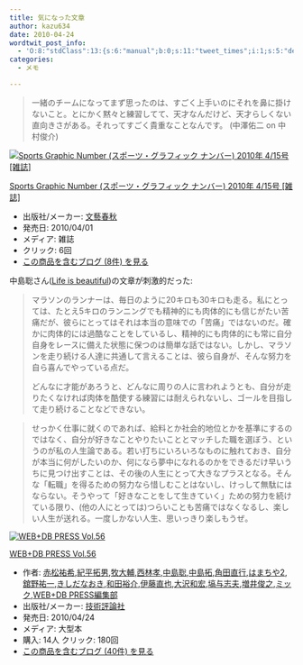 ```yaml
---
title: 気になった文章
author: kazu634
date: 2010-04-24
wordtwit_post_info:
  - 'O:8:"stdClass":13:{s:6:"manual";b:0;s:11:"tweet_times";i:1;s:5:"delay";i:0;s:7:"enabled";i:1;s:10:"separation";s:2:"60";s:7:"version";s:3:"3.7";s:14:"tweet_template";b:0;s:6:"status";i:2;s:6:"result";a:0:{}s:13:"tweet_counter";i:2;s:13:"tweet_log_ids";a:1:{i:0;i:5237;}s:9:"hash_tags";a:0:{}s:8:"accounts";a:1:{i:0;s:7:"kazu634";}}'
categories:
  - メモ

---
```

<div class="section">
<blockquote>
<p>
      一緒のチームになってまず思ったのは、すごく上手いのにそれを鼻に掛けないこと。とにかく黙々と練習してて、天才なんだけど、天才らしくない直向きさがある。それってすごく貴重なことなんです。 (中澤佑二 on 中村俊介)
</p>
</blockquote>
  
<div class="hatena-asin-detail">
<a href="http://www.amazon.co.jp/dp/B003D7CHOY/?tag=hatena_st1-22&ascsubtag=d-7ibv" onclick="__gaTracker('send', 'event', 'outbound-article', 'http://www.amazon.co.jp/dp/B003D7CHOY/?tag=hatena_st1-22&ascsubtag=d-7ibv', '');"><img src="https://images-na.ssl-images-amazon.com/images/I/51VGZvnOmkL._SL160_.jpg" class="hatena-asin-detail-image" alt="Sports Graphic Number (スポーツ・グラフィック ナンバー) 2010年 4/15号 [雑誌]" title="Sports Graphic Number (スポーツ・グラフィック ナンバー) 2010年 4/15号 [雑誌]" /></a></p> 
    
<div class="hatena-asin-detail-info">
<p class="hatena-asin-detail-title">
<a href="http://www.amazon.co.jp/dp/B003D7CHOY/?tag=hatena_st1-22&ascsubtag=d-7ibv" onclick="__gaTracker('send', 'event', 'outbound-article', 'http://www.amazon.co.jp/dp/B003D7CHOY/?tag=hatena_st1-22&ascsubtag=d-7ibv', 'Sports Graphic Number (スポーツ・グラフィック ナンバー) 2010年 4/15号 [雑誌]');">Sports Graphic Number (スポーツ・グラフィック ナンバー) 2010年 4/15号 [雑誌]</a>
</p>
      
<ul>
<li>
<span class="hatena-asin-detail-label">出版社/メーカー:</span> <a href="http://d.hatena.ne.jp/keyword/%CA%B8%E9%BA%BD%D5%BD%A9" onclick="__gaTracker('send', 'event', 'outbound-article', 'http://d.hatena.ne.jp/keyword/%CA%B8%E9%BA%BD%D5%BD%A9', '文藝春秋');" class="keyword">文藝春秋</a>
</li>
<li>
<span class="hatena-asin-detail-label">発売日:</span> 2010/04/01
</li>
<li>
<span class="hatena-asin-detail-label">メディア:</span> 雑誌
</li>
<li>
<span class="hatena-asin-detail-label">クリック</span>: 6回
</li>
<li>
<a href="http://d.hatena.ne.jp/asin/B003D7CHOY" onclick="__gaTracker('send', 'event', 'outbound-article', 'http://d.hatena.ne.jp/asin/B003D7CHOY', 'この商品を含むブログ (8件) を見る');" target="_blank">この商品を含むブログ (8件) を見る</a>
</li>
</ul>
</div>
    
<div class="hatena-asin-detail-foot">
</div>
</div>
  
<p>
    中島聡さん(<a href="http://satoshi.blogs.com/life" onclick="__gaTracker('send', 'event', 'outbound-article', 'http://satoshi.blogs.com/life', 'Life is beautiful');" target="_blank">Life is beautiful</a>)の文章が刺激的だった:
</p>
  
<blockquote>
<p>
      マラソンのランナーは、毎日のように20キロも30キロも走る。私にとっては、たとえ5キロのランニングでも精神的にも肉体的にも信じがたい苦痛だが、彼らにとってはそれは本当の意味での「苦痛」ではないのだ。確かに肉体的には過酷なことをしているし、精神的にも肉体的にも常に自分自身をレースに備えた状態に保つのは簡単な話ではない。しかし、マラソンを走り続ける人達に共通して言えることは、彼ら自身が、そんな努力を自ら喜んでやっている点だ。
</p>
    
<p>
      どんなに才能があろうと、どんなに周りの人に言われようとも、自分が走りたくなければ肉体を酷使する練習には耐えられないし、ゴールを目指して走り続けることなどできない。
</p>
</blockquote>
  
<blockquote>
<p>
      せっかく仕事に就くのであれば、給料とか社会的地位とかを基準にするのではなく、自分が好きなことやりたいこととマッチした職を選ぼう、というのが私の人生論である。若い打ちにいろいろなものに触れておき、自分が本当に何がしたいのか、何になら夢中になれるのかをできるだけ早いうちに見つけ出すことは、その後の人生にとって大きなプラスとなる。そんな「転職」を得るための努力なら惜しむことはないし、けっして無駄にはならない。そうやって「好きなことをして生きていく」ための努力を続けている限り、(他の人にとっては)つらいことも苦痛ではなくなるし、楽しい人生が送れる。一度しかない人生、思いっきり楽しもうぜ。
</p>
</blockquote>
  
<div class="hatena-asin-detail">
<a href="http://www.amazon.co.jp/dp/4774142107/?tag=hatena_st1-22&ascsubtag=d-7ibv" onclick="__gaTracker('send', 'event', 'outbound-article', 'http://www.amazon.co.jp/dp/4774142107/?tag=hatena_st1-22&ascsubtag=d-7ibv', '');"><img src="https://images-na.ssl-images-amazon.com/images/I/61dZV9GAN6L._SL160_.jpg" class="hatena-asin-detail-image" alt="WEB+DB PRESS Vol.56" title="WEB+DB PRESS Vol.56" /></a></p> 
    
<div class="hatena-asin-detail-info">
<p class="hatena-asin-detail-title">
<a href="http://www.amazon.co.jp/dp/4774142107/?tag=hatena_st1-22&ascsubtag=d-7ibv" onclick="__gaTracker('send', 'event', 'outbound-article', 'http://www.amazon.co.jp/dp/4774142107/?tag=hatena_st1-22&ascsubtag=d-7ibv', 'WEB+DB PRESS Vol.56');">WEB+DB PRESS Vol.56</a>
</p>
      
<ul>
<li>
<span class="hatena-asin-detail-label">作者:</span> <a href="http://d.hatena.ne.jp/keyword/%C0%D6%BE%BE%CD%B4%B4%F5" onclick="__gaTracker('send', 'event', 'outbound-article', 'http://d.hatena.ne.jp/keyword/%C0%D6%BE%BE%CD%B4%B4%F5', '赤松祐希');" class="keyword">赤松祐希</a>,<a href="http://d.hatena.ne.jp/keyword/%B5%AA%CA%BF%C2%F3%C3%CB" onclick="__gaTracker('send', 'event', 'outbound-article', 'http://d.hatena.ne.jp/keyword/%B5%AA%CA%BF%C2%F3%C3%CB', '紀平拓男');" class="keyword">紀平拓男</a>,<a href="http://d.hatena.ne.jp/keyword/%CB%D2%C2%E7%CA%E5" onclick="__gaTracker('send', 'event', 'outbound-article', 'http://d.hatena.ne.jp/keyword/%CB%D2%C2%E7%CA%E5', '牧大輔');" class="keyword">牧大輔</a>,<a href="http://d.hatena.ne.jp/keyword/%C0%BE%CE%D3%B9%A7" onclick="__gaTracker('send', 'event', 'outbound-article', 'http://d.hatena.ne.jp/keyword/%C0%BE%CE%D3%B9%A7', '西林孝');" class="keyword">西林孝</a>,<a href="http://d.hatena.ne.jp/keyword/%C3%E6%C5%E7%C1%EF" onclick="__gaTracker('send', 'event', 'outbound-article', 'http://d.hatena.ne.jp/keyword/%C3%E6%C5%E7%C1%EF', '中島聡');" class="keyword">中島聡</a>,<a href="http://d.hatena.ne.jp/keyword/%C3%E6%C5%E7%C2%F3" onclick="__gaTracker('send', 'event', 'outbound-article', 'http://d.hatena.ne.jp/keyword/%C3%E6%C5%E7%C2%F3', '中島拓');" class="keyword">中島拓</a>,<a href="http://d.hatena.ne.jp/keyword/%B3%D1%C5%C4%C4%BE%B9%D4" onclick="__gaTracker('send', 'event', 'outbound-article', 'http://d.hatena.ne.jp/keyword/%B3%D1%C5%C4%C4%BE%B9%D4', '角田直行');" class="keyword">角田直行</a>,<a href="http://d.hatena.ne.jp/keyword/%A4%CF%A4%DE%A4%C1%A4%E42" onclick="__gaTracker('send', 'event', 'outbound-article', 'http://d.hatena.ne.jp/keyword/%A4%CF%A4%DE%A4%C1%A4%E42', 'はまちや2');" class="keyword">はまちや2</a>,<a href="http://d.hatena.ne.jp/keyword/%B4%DC%CC%EE%CD%B4%B0%EC" onclick="__gaTracker('send', 'event', 'outbound-article', 'http://d.hatena.ne.jp/keyword/%B4%DC%CC%EE%CD%B4%B0%EC', '舘野祐一');" class="keyword">舘野祐一</a>,<a href="http://d.hatena.ne.jp/keyword/%A4%AD%A4%B7%A4%C0%A4%CA%A4%AA%A4%AD" onclick="__gaTracker('send', 'event', 'outbound-article', 'http://d.hatena.ne.jp/keyword/%A4%AD%A4%B7%A4%C0%A4%CA%A4%AA%A4%AD', 'きしだなおき');" class="keyword">きしだなおき</a>,<a href="http://d.hatena.ne.jp/keyword/%CF%C2%C5%C4%CD%B5%B2%F0" onclick="__gaTracker('send', 'event', 'outbound-article', 'http://d.hatena.ne.jp/keyword/%CF%C2%C5%C4%CD%B5%B2%F0', '和田裕介');" class="keyword">和田裕介</a>,<a href="http://d.hatena.ne.jp/keyword/%B0%CB%C6%A3%C4%BE%CC%E9" onclick="__gaTracker('send', 'event', 'outbound-article', 'http://d.hatena.ne.jp/keyword/%B0%CB%C6%A3%C4%BE%CC%E9', '伊藤直也');" class="keyword">伊藤直也</a>,<a href="http://d.hatena.ne.jp/keyword/%C2%E7%C2%F4%CF%C2%B9%A8" onclick="__gaTracker('send', 'event', 'outbound-article', 'http://d.hatena.ne.jp/keyword/%C2%E7%C2%F4%CF%C2%B9%A8', '大沢和宏');" class="keyword">大沢和宏</a>,<a href="http://d.hatena.ne.jp/keyword/%C8%B9%CD%BF%BB%D6%C9%D7" onclick="__gaTracker('send', 'event', 'outbound-article', 'http://d.hatena.ne.jp/keyword/%C8%B9%CD%BF%BB%D6%C9%D7', '塙与志夫');" class="keyword">塙与志夫</a>,<a href="http://d.hatena.ne.jp/keyword/%C1%FD%B0%E6%BD%D3%C7%B7" onclick="__gaTracker('send', 'event', 'outbound-article', 'http://d.hatena.ne.jp/keyword/%C1%FD%B0%E6%BD%D3%C7%B7', '増井俊之');" class="keyword">増井俊之</a>,<a href="http://d.hatena.ne.jp/keyword/%A5%DF%A5%C3%A5%AF" onclick="__gaTracker('send', 'event', 'outbound-article', 'http://d.hatena.ne.jp/keyword/%A5%DF%A5%C3%A5%AF', 'ミック');" class="keyword">ミック</a>,<a href="http://d.hatena.ne.jp/keyword/WEB%2BDB%20PRESS%CA%D4%BD%B8%C9%F4" onclick="__gaTracker('send', 'event', 'outbound-article', 'http://d.hatena.ne.jp/keyword/WEB%2BDB%20PRESS%CA%D4%BD%B8%C9%F4', 'WEB+DB PRESS編集部');" class="keyword">WEB+DB PRESS編集部</a>
</li>
<li>
<span class="hatena-asin-detail-label">出版社/メーカー:</span> <a href="http://d.hatena.ne.jp/keyword/%B5%BB%BD%D1%C9%BE%CF%C0%BC%D2" onclick="__gaTracker('send', 'event', 'outbound-article', 'http://d.hatena.ne.jp/keyword/%B5%BB%BD%D1%C9%BE%CF%C0%BC%D2', '技術評論社');" class="keyword">技術評論社</a>
</li>
<li>
<span class="hatena-asin-detail-label">発売日:</span> 2010/04/24
</li>
<li>
<span class="hatena-asin-detail-label">メディア:</span> 大型本
</li>
<li>
<span class="hatena-asin-detail-label">購入</span>: 14人 <span class="hatena-asin-detail-label">クリック</span>: 180回
</li>
<li>
<a href="http://d.hatena.ne.jp/asin/4774142107" onclick="__gaTracker('send', 'event', 'outbound-article', 'http://d.hatena.ne.jp/asin/4774142107', 'この商品を含むブログ (40件) を見る');" target="_blank">この商品を含むブログ (40件) を見る</a>
</li>
</ul>
</div>
    
<div class="hatena-asin-detail-foot">
</div>
</div>
</div>
